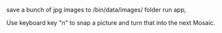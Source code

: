 save a bunch of jpg images to /bin/data/images/ folder
run app,

Use keyboard key "n" to snap a picture and turn that into the next Mosaic.